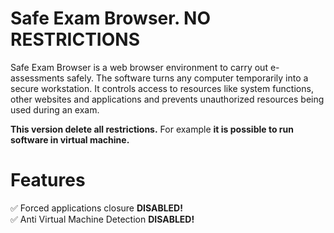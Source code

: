 # Safe Exam Browser. NO RESTRICTIONS

Safe Exam Browser is a web browser environment to carry out e-assessments safely. The software turns any computer temporarily into a secure workstation. It controls access to resources like system functions, other websites and applications and prevents unauthorized resources being used during an exam.

<b>This version delete all restrictions.</b> For example <b>it is possible to run software in virtual machine.</b>

# Features
✅ Forced applications closure <b>DISABLED!</b><br>
✅ Anti Virtual Machine Detection <b>DISABLED!</b>

